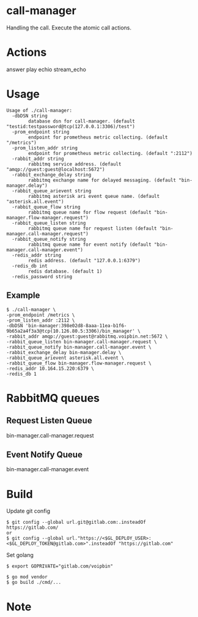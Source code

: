 # call-manager
Handling the call. 
Execute the atomic call actions.

# Actions
answer
play
echio
stream_echo

# Usage
```
Usage of ./call-manager:
  -dbDSN string
        database dsn for call-manager. (default "testid:testpassword@tcp(127.0.0.1:3306)/test")
  -prom_endpoint string
        endpoint for prometheus metric collecting. (default "/metrics")
  -prom_listen_addr string
        endpoint for prometheus metric collecting. (default ":2112")
  -rabbit_addr string
        rabbitmq service address. (default "amqp://guest:guest@localhost:5672")
  -rabbit_exchange_delay string
        rabbitmq exchange name for delayed messaging. (default "bin-manager.delay")
  -rabbit_queue_arievent string
        rabbitmq asterisk ari event queue name. (default "asterisk.all.event")
  -rabbit_queue_flow string
        rabbitmq queue name for flow request (default "bin-manager.flow-manager.request")
  -rabbit_queue_listen string
        rabbitmq queue name for request listen (default "bin-manager.call-manager.request")
  -rabbit_queue_notify string
        rabbitmq queue name for event notify (default "bin-manager.call-manager.event")
  -redis_addr string
        redis address. (default "127.0.0.1:6379")
  -redis_db int
        redis database. (default 1)
  -redis_password string
```

## Example
```
$ ./call-manager \
-prom_endpoint /metrics \
-prom_listen_addr :2112 \
-dbDSN 'bin-manager:398e02d8-8aaa-11ea-b1f6-9b65a2a4f3a3@tcp(10.126.80.5:3306)/bin_manager' \
-rabbit_addr amqp://guest:guest@rabbitmq.voipbin.net:5672 \
-rabbit_queue_listen bin-manager.call-manager.request \
-rabbit_queue_notify bin-manager.call-manager.event \
-rabbit_exchange_delay bin-manager.delay \
-rabbit_queue_arievent asterisk.all.event \
-rabbit_queue_flow bin-manager.flow-manager.request \
-redis_addr 10.164.15.220:6379 \
-redis_db 1
```

# RabbitMQ queues
## Request Listen Queue
bin-manager.call-manager.request

## Event Notify Queue
bin-manager.call-manager.event

# Build

Update git config
```
$ git config --global url.git@gitlab.com:.insteadOf https://gitlab.com/
or
$ git config --global url."https://<$GL_DEPLOY_USER>:<$GL_DEPLOY_TOKEN@gitlab.com>".insteadOf "https://gitlab.com"
```

Set golang
```
$ export GOPRIVATE="gitlab.com/voipbin"
```

```
$ go mod vendor
$ go build ./cmd/...
```

# Note
